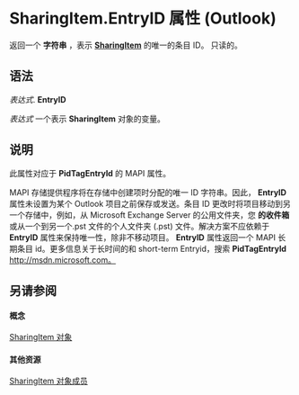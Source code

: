 
# SharingItem.EntryID 属性 (Outlook)

返回一个 **字符串** ，表示 **[SharingItem](63dd3451-44f3-7cc4-c6e2-7dad5835a7d2.md)** 的唯一的条目 ID。 只读的。


## 语法

 _表达式_. **EntryID**

 _表达式_ 一个表示 **SharingItem** 对象的变量。


## 说明

此属性对应于 **PidTagEntryId** 的 MAPI 属性。

MAPI 存储提供程序将在存储中创建项时分配的唯一 ID 字符串。因此，  **EntryID** 属性未设置为某个 Outlook 项目之前保存或发送。条目 ID 更改时将项目移动到另一个存储中，例如，从 Microsoft Exchange Server 的公用文件夹，您 **的收件箱**或从一个到另一个.pst 文件的个人文件夹 (.pst) 文件。解决方案不应依赖于 **EntryID** 属性来保持唯一性，除非不移动项目。 **EntryID** 属性返回一个 MAPI 长期条目 id。更多信息关于长时间的和 short-term Entryid，搜索 **PidTagEntryId** http://msdn.microsoft.com。


## 另请参阅


#### 概念


[SharingItem 对象](63dd3451-44f3-7cc4-c6e2-7dad5835a7d2.md)
#### 其他资源


[SharingItem 对象成员](719ad60e-2242-2c54-778f-006b61690389.md)
